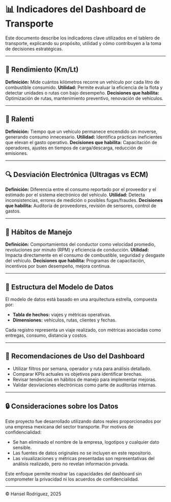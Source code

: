 
# 📊 Indicadores del Dashboard de Transporte

Este documento describe los indicadores clave utilizados en el tablero de transporte, explicando su propósito, utilidad y cómo contribuyen a la toma de decisiones estratégicas.

---

## 🚚 Rendimiento (Km/Lt)
**Definición:** Mide cuántos kilómetros recorre un vehículo por cada litro de combustible consumido.
**Utilidad:** Permite evaluar la eficiencia de la flota y detectar unidades o rutas con bajo desempeño.
**Decisiones que habilita:** Optimización de rutas, mantenimiento preventivo, renovación de vehículos.

---

## 🛑 Ralenti
**Definición:** Tiempo que un vehículo permanece encendido sin moverse, generando consumo innecesario.
**Utilidad:** Identifica prácticas ineficientes que elevan el gasto operativo.
**Decisiones que habilita:** Capacitación de operadores, ajustes en tiempos de carga/descarga, reducción de emisiones.

---

## 🔍 Desviación Electrónica (Ultragas vs ECM)
**Definición:** Diferencia entre el consumo reportado por el proveedor y el estimado por el sistema electrónico del vehículo.
**Utilidad:** Detecta inconsistencias, errores de medición o posibles fugas/fraudes.
**Decisiones que habilita:** Auditoría de proveedores, revisión de sensores, control de gastos.

---

## 🧭 Hábitos de Manejo
**Definición:** Comportamientos del conductor como velocidad promedio, revoluciones por minuto (RPM) y eficiencia de conducción.
**Utilidad:** Impacta directamente en el consumo de combustible, seguridad y desgaste del vehículo.
**Decisiones que habilita:** Programas de capacitación, incentivos por buen desempeño, mejora continua.

---

## 🧱 Estructura del Modelo de Datos

El modelo de datos está basado en una arquitectura estrella, compuesta por:
- **Tabla de hechos:** viajes y métricas operativas.
- **Dimensiones:** vehículos, rutas, clientes y fechas.

Cada registro representa un viaje realizado, con métricas asociadas como entregas, consumo, distancia y costos.

---

## 🧠 Recomendaciones de Uso del Dashboard

- Utilizar filtros por semana, operador y ruta para análisis detallado.
- Comparar KPIs actuales vs objetivos para identificar brechas.
- Revisar tendencias en hábitos de manejo para implementar mejoras.
- Validar desviaciones electrónicas como parte de auditorías internas.

---

## 🔒 Consideraciones sobre los Datos

Este proyecto fue desarrollado utilizando datos reales proporcionados por una empresa mexicana del sector transporte. Por motivos de confidencialidad:

- Se han eliminado el nombre de la empresa, logotipos y cualquier dato sensible.
- Las fuentes de datos originales no se incluyen en este repositorio.
- Las visualizaciones y métricas presentadas son representativas del análisis realizado, pero no revelan información privada.

Este enfoque permite mostrar las capacidades del dashboard sin comprometer la privacidad ni los acuerdos de confidencialidad.

---

© Hansel Rodríguez, 2025
